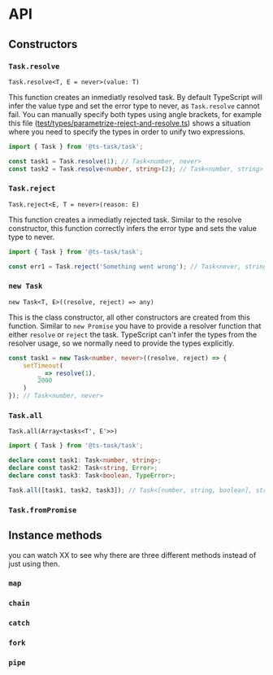 # API

## Constructors
### `Task.resolve`

`Task.resolve<T, E = never>(value: T)`

This function creates an inmediatly resolved task. By default TypeScript will infer the value type and set the error type to never, as `Task.resolve` cannot fail. You can manually specify both types using angle brackets, for example this file ([test/types/parametrize-reject-and-resolve.ts](/test/types/parametrize-reject-and-resolve.ts)) shows a situation where you need to specify the types in order to unify two expressions.

```typescript
import { Task } from '@ts-task/task';

const task1 = Task.resolve(1); // Task<number, never>
const task2 = Task.resolve<number, string>(2); // Task<number, string>
```

### `Task.reject`

`Task.reject<E, T = never>(reason: E)`

This function creates a inmediatly rejected task. Similar to the resolve constructor, this function correctly infers the error type and sets the value type to never.

```typescript
import { Task } from '@ts-task/task';

const err1 = Task.reject('Something went wrong'); // Task<never, string>
```
### `new Task`

`new Task<T, E>((resolve, reject) => any)`

This is the class constructor, all other constructors are created from this function. Similar to `new Promise` you have to provide a resolver function that either `resolve` or `reject` the task. TypeScript can't infer the types from the resolver usage, so we normally need to provide the types explicitly.

```typescript
const task1 = new Task<number, never>((resolve, reject) => {
    setTimeout(
        _ => resolve(1),
        2000
    )
}); // Task<number, never>
```

### `Task.all`
`Task.all(Array<tasks<T', E'>>)`

```typescript
import { Task } from '@ts-task/task';

declare const task1: Task<number, string>;
declare const task2: Task<string, Error>;
declare const task3: Task<boolean, TypeError>;

Task.all([task1, task2, task3]); // Task<[number, string, boolean], string | Error | TypeError>
```


### `Task.fromPromise`

## Instance methods
you can watch XX to see why there are three different methods instead of just using then.

### `map`
### `chain`
### `catch`
### `fork`
### `pipe`
